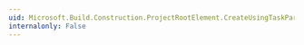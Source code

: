 ```yaml
---
uid: Microsoft.Build.Construction.ProjectRootElement.CreateUsingTaskParameterGroupElement
internalonly: False
---
```

